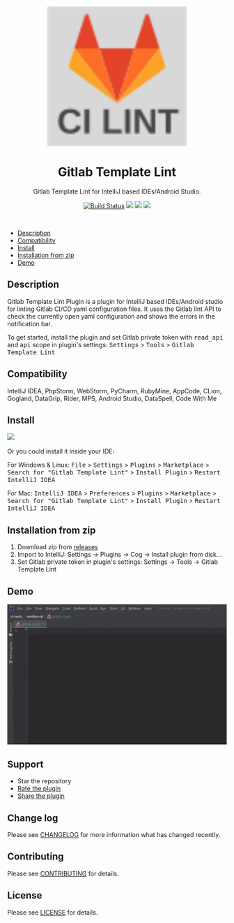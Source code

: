 

<div align="center">
    <a href="https://plugins.jetbrains.com/plugin/19411-gitlab-template-lint">
        <img src="./src/main/resources/META-INF/pluginIcon.svg" width="320" height="320" alt="logo"/>
    </a>
</div>
<h1 align="center">Gitlab Template Lint</h1>
<p align="center">Gitlab Template Lint for IntelliJ based IDEs/Android Studio.</p>

<p align="center">
<a href="https://actions-badge.atrox.dev/Blarc/gitlab-lint-plugin/goto?ref=main"><img alt="Build Status" src="https://img.shields.io/endpoint.svg?url=https%3A%2F%2Factions-badge.atrox.dev%2FBlarc%2Fgitlab-lint-plugin%2Fbadge%3Fref%3Dmain&style=flat" /></a>
<a href="https://plugins.jetbrains.com/plugin/19411-gitlab-template-lint"><img src="https://img.shields.io/jetbrains/plugin/r/stars/19411?style=flat-square"></a>
<a href="https://plugins.jetbrains.com/plugin/19411-gitlab-template-lint"><img src="https://img.shields.io/jetbrains/plugin/d/19411-gitlab-template-lint.svg?style=flat-square"></a>
<a href="https://plugins.jetbrains.com/plugin/19411-gitlab-template-lint"><img src="https://img.shields.io/jetbrains/plugin/v/19411-gitlab-template-lint.svg?style=flat-square"></a>
</p>
<br>

- [Description](#description)
- [Compatibility](#compatibility)
- [Install](#install)
- [Installation from zip](#installation-from-zip)
- [Demo](#demo)

## Description
Gitlab Template Lint Plugin is a plugin for IntelliJ based IDEs/Android studio for linting
Gitlab CI/CD yaml configuration files. It uses the Gitlab lint API to check the currently
open yaml configuration and shows the errors in the notification bar.

To get started, install the plugin and set Gitlab private token with <kbd>read_api</kbd> and <kbd>api</kbd> scope in plugin's settings:
<kbd>Settings</kbd> > <kbd>Tools</kbd> > <kbd>Gitlab Template Lint</kbd>

## Compatibility
IntelliJ IDEA, PhpStorm, WebStorm, PyCharm, RubyMine, AppCode, CLion, Gogland, DataGrip, Rider, MPS, Android Studio, DataSpell, Code With Me

## Install
<a href="https://plugins.jetbrains.com/embeddable/install/19411">
    <img src="https://user-images.githubusercontent.com/12044174/123105697-94066100-d46a-11eb-9832-338cdf4e0612.png" width="300"/>
</a>

Or you could install it inside your IDE:

For Windows & Linux: <kbd>File</kbd> > <kbd>Settings</kbd> > <kbd>Plugins</kbd> > <kbd>Marketplace</kbd> > <kbd>Search for "Gitlab Template Lint"</kbd> > <kbd>Install Plugin</kbd> > <kbd>Restart IntelliJ IDEA</kbd>

For Mac: <kbd>IntelliJ IDEA</kbd> > <kbd>Preferences</kbd> > <kbd>Plugins</kbd> > <kbd>Marketplace</kbd> > <kbd>Search for "Gitlab Template Lint"</kbd> > <kbd>Install Plugin</kbd>  > <kbd>Restart IntelliJ IDEA</kbd>


## Installation from zip
1. Download zip from [releases](https://github.com/Blarc/gitlab-lint-plugin/releases)
2. Import to IntelliJ: Settings -> Plugins -> Cog -> Install plugin from disk...
3. Set Gitlab private token in plugin's settings: Settings -> Tools -> Gitlab Template Lint

## Demo

![](./screenshots/plugin.gif)

## Support

* Star the repository
* [Rate the plugin](https://plugins.jetbrains.com/plugin/19411-gitlab-template-lint)
* [Share the plugin](https://plugins.jetbrains.com/plugin/19411-gitlab-template-lint)


## Change log

Please see [CHANGELOG](CHANGELOG.md) for more information what has changed recently.

## Contributing

Please see [CONTRIBUTING](CONTRIBUTING.md) for details.

## License

Please see [LICENSE](LICENSE) for details.
